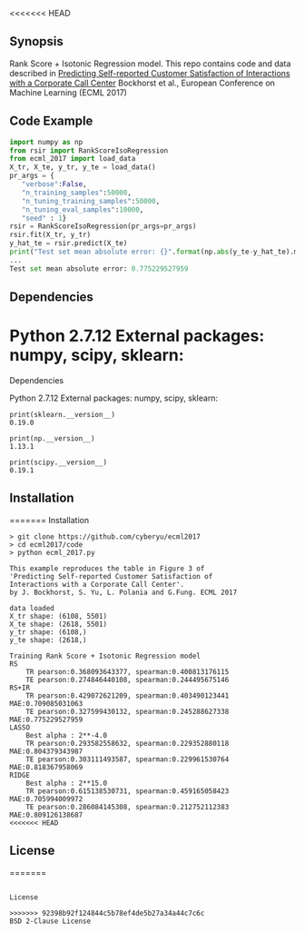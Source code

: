 <<<<<<< HEAD
## Synopsis
Rank Score + Isotonic Regression model. This repo contains code and data
described in 
[Predicting Self-reported Customer Satisfaction of Interactions with a 
Corporate Call Center](http://ecmlpkdd2017.ijs.si/papers/paperID598.pdf)
Bockhorst et al., European Conference on Machine Learning (ECML 2017)
 
## Code Example


```python
import numpy as np
from rsir import RankScoreIsoRegression
from ecml_2017 import load_data
X_tr, X_te, y_tr, y_te = load_data()
pr_args = { 
   "verbose":False,
   "n_training_samples":50000, 
   "n_tuning_training_samples":50000,
   "n_tuning_eval_samples":10000,
   "seed" : 1}
rsir = RankScoreIsoRegression(pr_args=pr_args)
rsir.fit(X_tr, y_tr)
y_hat_te = rsir.predict(X_te)
print("Test set mean absolute error: {}".format(np.abs(y_te-y_hat_te).mean()))
...
Test set mean absolute error: 0.775229527959
```

## Dependencies
Python 2.7.12
External packages: numpy, scipy, sklearn:
=======

Dependencies

Python 2.7.12 External packages: numpy, scipy, sklearn:

```
print(sklearn.__version__)
0.19.0

print(np.__version__)
1.13.1

print(scipy.__version__)
0.19.1
```


## Installation
=======
Installation


```
> git clone https://github.com/cyberyu/ecml2017
> cd ecml2017/code
> python ecml_2017.py

This example reproduces the table in Figure 3 of 
'Predicting Self-reported Customer Satisfaction of
Interactions with a Corporate Call Center'.
by J. Bockhorst, S. Yu, L. Polania and G.Fung. ECML 2017

data loaded
X_tr shape: (6108, 5501)
X_te shape: (2618, 5501)
y_tr shape: (6108,)
y_te shape: (2618,)

Training Rank Score + Isotonic Regression model
RS
    TR pearson:0.368093643377, spearman:0.400813176115
    TE pearson:0.274846440108, spearman:0.244495675146
RS+IR
    TR pearson:0.429072621209, spearman:0.403490123441 MAE:0.709085031063
    TE pearson:0.327599430132, spearman:0.245288627338 MAE:0.775229527959
LASSO
    Best alpha : 2**-4.0
    TR pearson:0.293582558632, spearman:0.229352880118 MAE:0.804379343987
    TE pearson:0.303111493587, spearman:0.229961530764 MAE:0.818367958069
RIDGE
    Best alpha : 2**15.0
    TR pearson:0.615138530731, spearman:0.459165058423 MAE:0.705994009972
    TE pearson:0.286084145308, spearman:0.212752112383 MAE:0.809126138687
<<<<<<< HEAD
```

## License
=======
    
```

License

>>>>>>> 92398b92f124844c5b78ef4de5b27a34a44c7c6c
BSD 2-Clause License
